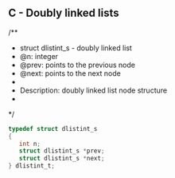 ## C - Doubly linked lists


/**
 * struct dlistint_s - doubly linked list
 * @n: integer
 * @prev: points to the previous node
 * @next: points to the next node
 *
 * Description: doubly linked list node structure
 *
 */

 ```c
typedef struct dlistint_s
{
    int n;
    struct dlistint_s *prev;
    struct dlistint_s *next;
} dlistint_t;

```

